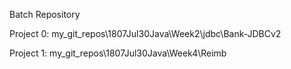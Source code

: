Batch Repository



Project 0:
my_git_repos\1807Jul30Java\Week2\jdbc\Bank-JDBCv2

Project 1:
my_git_repos\1807Jul30Java\Week4\Reimb
